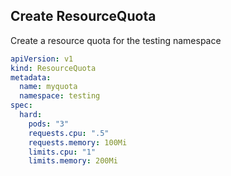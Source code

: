 ## Create ResourceQuota
Create a resource quota for the testing namespace
  
```yaml
apiVersion: v1
kind: ResourceQuota
metadata: 
  name: myquota
  namespace: testing
spec:
  hard:
    pods: "3"
    requests.cpu: ".5"
    requests.memory: 100Mi
    limits.cpu: "1"
    limits.memory: 200Mi
```

